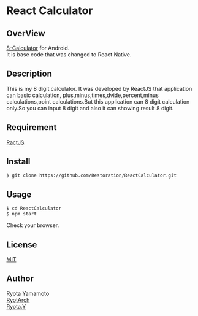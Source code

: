 # React Calculator

## OverView  
[8-Calculator](https://play.google.com/store/apps/details?id=com.eightcalculator) for Android.  
It is base code that was changed to React Native.

## Description  
This is my 8 digit calculator. It was developed by ReactJS that application can basic calculation, plus,minus,times,dvide,percent,minus calculations,point calculations.But this application can 8 digit calculation only.So you can input 8 digit and also it can showing result 8 digit.

## Requirement  
[RactJS](https://reactjs.org/)


## Install  
```
$ git clone https://github.com/Restoration/ReactCalculator.git
```

## Usage  
```
$ cd ReactCalculator
$ npm start
```
Check your browser.

## License  
[MIT](https://github.com/Restoration/ReactCalculator/blob/master/LICENSE)

## Author  
Ryota Yamamoto  
[RyotArch](https://github.com/Restoration)  
[Ryota.Y](http://developer-ryota.com)  
